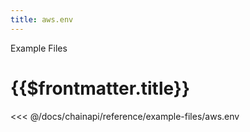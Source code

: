 ```yaml
---
title: aws.env
---
```


<TitleSpan>Example Files</TitleSpan>

# {{$frontmatter.title}}

<<< @/docs/chainapi/reference/example-files/aws.env
